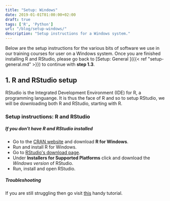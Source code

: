 ```yaml
---
title: "Setup: Windows"
date: 2019-01-01T01:00:00+02:00
draft: true
tags: ['R', 'Python']
url: "/blog/setup-windows/"
description: "Setup instructions for a Windows system."
---
```


Below are the setup instructions for the various bits of software we use in our training courses for user on a Windows system. Once you are finished installing R and RStudio, please go back to [Setup: General ]({{< ref "setup-general.md" >}}) to continue with **step 1.3**.

## 1. R and RStudio setup

RStudio is the Integrated Development Environment (IDE) for R, a programming languange. It is thus the face of R and so to setup RStudio, we will be downloading both R and RStudio, starting with R.

### Setup instructions: R and RStudio

##### If you don't have R and RStudio installed

 - Go to the [CRAN website](https://cloud.r-project.org/bin/windows/base/) and download **R for Windows**.
 - Run and install R for Windows.
 - Go to [RStudio's download page](https://www.rstudio.com/products/rstudio/download/#download).
 - Under **Installers for Supported Platforms** click and download the *Windows version* of RStudio.
 - Run, install and open RStudio.

##### Troubleshooting
If you are still struggling then go visit [this](https://medium.com/@GalarnykMichael/install-r-and-rstudio-on-windows-5f503f708027) handy tutorial.